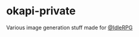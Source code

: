 # okapi-private
Various image generation stuff made for [@IdleRPG](https://github.com/Gelbpunkt/IdleRPG)
